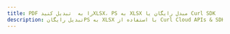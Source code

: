 ---title: PDF را به  تبدیل کنیدXLSX، PS به XLSX مبدل رایگان یا Curl SDKdescription: تبدیل رایگانPS به XLSX با استفاده از Curl Cloud APIs & SDK همچنین اسناد PDF را در Cloud ایجاد، ویرایش و رندر کنید.---